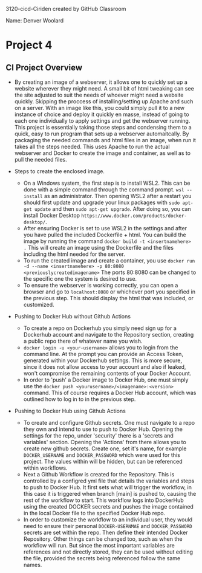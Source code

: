 3120-cicd-Ciriden created by GitHub Classroom

Name: Denver Woolard

# Project 4

## CI Project Overview

  - By creating an image of a webserver, it allows one to quickly set up a website wherever they might need. A small bit of html tweaking can see the site adjusted to suit the needs of whoever might need a website quickly. Skipping the proccess of installing/setting up Apache and such on a server. With an image like this, you could simply pull it to a new instance of choice and deploy it quickly en masse, instead of going to each one individually to apply settings and get the webserver running. This project is essentially taking those steps and condensing them to a quick, easy to run program that sets up a webserver automaitcally. By packaging the needed commands and html files in an image, when run it takes all the steps needed. This uses Apache to run the actual webserver and Docker to create the image and container, as well as to pull the needed files.

  - Steps to create the enclosed image.
    - On a Windows system, the first step is to install WSL2. This can be done with a simple command through the command prompt. `wsl --install` as an administrator. Then opening WSL2 after a restart you should first update and upgrade your linux packages with `sudo apt-get update` and then `sudo apt-get upgrade`. After doing so, you can install Docker Desktop `https://www.docker.com/products/docker-desktop/`.
    - After ensuring Docker is set to use WSL2 in the settings and after you have pulled the included Dockerfile + html. You can build the image by running the command `docker build -t <insertnamehere> .` This will create an image using the Dockerfile and the files including the html needed for the server. 
    - To run the created image and create a container, you use `docker run -d --name <insertnamehere> -p 80:8080 <previouslycreatedimagename>` The ports 80:8080 can be changed to the specific one the system is desired to use.
    - To ensure the webserver is working correctly, you can open a browser and go to `localhost:8080` or whichever port you specified in the previous step. This should display the html that was included, or customized.


  - Pushing to Docker Hub without Github Actions
    - To create a repo on Dockerhub you simply need sign up for a Dockerhub account and navigate to the Repository section, creating a public repo there of whatever name you wish. 
    - `docker login -u <your-username>` allows you to login from the command line. At the prompt you can provide an Access Token, generated within your Dockerhub settings. This is more secure, since it does not allow access to your account and also if leaked, won't compromise the remaining contents of your Docker Account.
    - In order to 'push' a Docker image to Docker Hub, one must simply use the `docker push <yourusername>/<imagename>:<version>` command. This of course requires a Docker Hub account, which was outlined how to log in to in the previous step.

  - Pushing to Docker Hub using Github Actions
    - To create and configure Github secrets. One must navigate to a repo they own and intend to use to push to Docker Hub. Opening the settings for the repo, under 'security' there is a 'secrets and variables' section. Opening the 'Actions' from there allows you to create new github secrets. Create one, set it's name, for example `DOCKER_USERNAME` and `DOCKER_PASSWORD` which were used for this project. The values within will be hidden, but can be referenced within workflows.
    - Next a Github Workflow is created for the Repository. This is controlled by a configred yml file that details the variables and steps to push to Docker Hub. It first sets what will trigger the workflow, in this case it is triggered when branch [main] is pushed to, causing the rest of the workflow to start. This workflow logs into DockerHub using the created DOCKER secrets and pushes the image contained in the local Docker file to the specified Docker Hub repo.
    - In order to customize the workflow to an individual user, they would need to ensure their personal `DOCKER-USERNMAE` and `DOCKER_PASSWORD` secrets are set within the repo. Then define their intended Docker Repository. Other things can be changed too, such as when the workflow will run. But since the most important variables are references and not directly stored, they can be used without editing the file, provided the secrets being referenced follow the same names.

